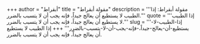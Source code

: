 +++
author = "أبقراط"
title = "مقولة أبقراط"
description = '''مقولة أبقراط: إذا الطبيب لا يستطيع أن يعالج جيداً، فإنه يجب أن لا يتسبب بالضرر.'''
quote = '''إذا الطبيب لا يستطيع أن يعالج جيداً، فإنه يجب أن لا يتسبب بالضرر.'''
slug = '''إذا-الطبيب-لا-يستطيع-أن-يعالج-جيداً،-فإنه-يجب-أن-لا-يتسبب-بالضرر'''
+++
إذا الطبيب لا يستطيع أن يعالج جيداً، فإنه يجب أن لا يتسبب بالضرر.
